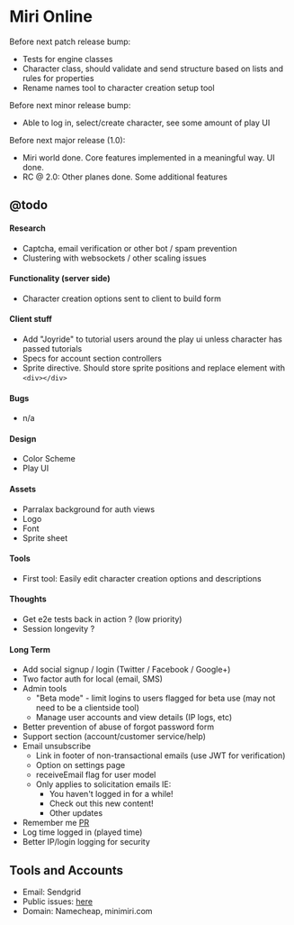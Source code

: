 Miri Online
===========

Before next patch release bump:
 - Tests for engine classes
 - Character class, should validate and send structure based on lists and rules for properties
 - Rename names tool to character creation setup tool

Before next minor release bump:
 - Able to log in, select/create character, see some amount of play UI

Before next major release (1.0):
 - Miri world done. Core features implemented in a meaningful way. UI done.
 - RC @ 2.0: Other planes done. Some additional features

## @todo

#### Research
 - Captcha, email verification or other bot / spam prevention
 - Clustering with websockets / other scaling issues

#### Functionality (server side)
 - Character creation options sent to client to build form

#### Client stuff
 - Add "Joyride" to tutorial users around the play ui unless character has passed tutorials
 - Specs for account section controllers
 - Sprite directive. Should store sprite positions and replace element with `<div></div>`

#### Bugs
 - n/a

#### Design
 - Color Scheme
 - Play UI

#### Assets
 - Parralax background for auth views
 - Logo
 - Font
 - Sprite sheet

#### Tools
 - First tool: Easily edit character creation options and descriptions

#### Thoughts
 - Get e2e tests back in action ? (low priority)
 - Session longevity ?

#### Long Term
 - Add social signup / login (Twitter / Facebook / Google+)
 - Two factor auth for local (email, SMS)
 - Admin tools
   - "Beta mode" - limit logins to users flagged for beta use (may not need to be a clientside tool)
   - Manage user accounts and view details (IP logs, etc)
 - Better prevention of abuse of forgot password form
 - Support section (account/customer service/help)
 - Email unsubscribe
   - Link in footer of non-transactional emails (use JWT for verification)
   - Option on settings page
   - receiveEmail flag for user model
   - Only applies to solicitation emails IE:
     - You haven't logged in for a while!
     - Check out this new content!
     - Other updates
 - Remember me [PR](https://github.com/DaftMonk/generator-angular-fullstack/pull/444/files)
 - Log time logged in (played time)
 - Better IP/login logging for security


## Tools and Accounts
 - Email: Sendgrid
 - Public issues: [here](https://github.com/jonathonharrell/mirionline-issues/issues)
 - Domain: Namecheap, minimiri.com
